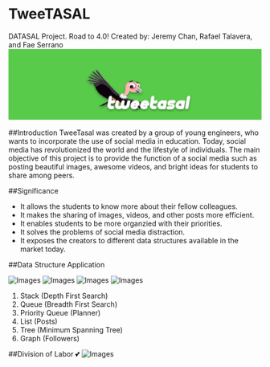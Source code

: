 # TweeTASAL
DATASAL Project. Road to 4.0!
Created by: Jeremy Chan, Rafael Talavera, and Fae Serrano
![Screenshot](1.png)

##Introduction
TweeTasal was created by a group of young engineers, who wants to incorporate the use of social media in education. Today, social media has revolutionized the world and the lifestyle of individuals. The main objective of this project is to provide the function of a social media such as posting beautiful images, awesome videos, and bright ideas for students to share among peers.

##Significance
- It allows the students to know more about their fellow colleagues.
- It makes the sharing of images, videos, and other posts more efficient.
- It enables students to be more organzied with their priorities.
- It solves the problems of social media distraction.
- It exposes the creators to different data structures available in the market today.

##Data Structure Application

![Images](http://cdn1.tnwcdn.com/wp-content/blogs.dir/1/files/2013/11/social-network-links.jpg)
![Images](http://orig00.deviantart.net/fe9d/f/2010/258/9/1/new_login_user_interface_by_seanmcgarrity-d2yrcs2.png)
![Images](http://f.tqn.com/y/personalweb/1/S/s/R/FacebookAccountSignUp.png)
![Images](https://657b072aab060d50f8ce-d7abb53cb376b4947d77643d4b4a48d3.ssl.cf1.rackcdn.com/26452_rem.jpg)

1. Stack (Depth First Search)
2. Queue (Breadth First Search)
3. Priority Queue (Planner)
4. List (Posts)
5. Tree (Minimum Spanning Tree)
6. Graph (Followers)
  
##Division of Labor 💕
![Images](http://www.teamworkandleadership.com/wp-content/uploads/2015/02/teamwork-story-teamwork-makes-the-dreamwork.jpg)
